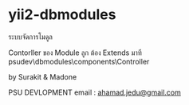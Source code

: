 # yii2-dbmodules
ระบบจัดการโมดูล

Contorller ของ Module ลูก ต้อง Extends มาที psudev\dbmodules\components\Controller




by Surakit & Madone

PSU DEVLOPMENT
email : ahamad.jedu@gmail.com
